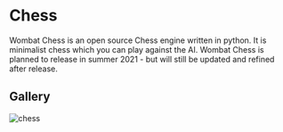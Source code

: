 # Chess
Wombat Chess is an open source Chess engine written in python. It is minimalist chess which you can play against the AI. Wombat Chess is planned to release in summer 2021 - but will still be updated and refined after release.

## Gallery
![chess](https://user-images.githubusercontent.com/83027933/136653472-0527a485-d4b9-4a57-b9c7-d199db837655.png)
